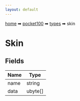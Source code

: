 ```yaml
---
layout: default
---
```


[home](/) ➡ [pocket100](/protocol/pocket100) ➡ [types](/protocol/pocket100/types) ➡ skin

# Skin

## Fields

Name | Type
---|---
name | string
data | ubyte[]

